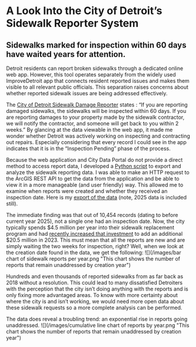 # A Look Into the City of Detroit’s Sidewalk Reporter System
## Sidewalks marked for inspection within 60 days have waited years for attention.
Detroit residents can report broken sidewalks through a dedicated online web app. However, this tool operates separately from the widely used ImproveDetroit app that connects resident reported issues and makes them visible to all relevant public officials. This separation raises concerns about whether reported sidewalk issues are being addressed effectively.

The [City of Detroit Sidewalk Damage Reporter](https://detroitmi.gov/webapp/sidewalk-map) states : “If you are reporting damaged sidewalks, the sidewalks will be inspected within 60 days. If you are reporting damages to your property made by the sidewalk contractor, we will notify the contractor, and someone will get back to you within 2 weeks.” By glancing at the data viewable in the web app, it made me wonder whether Detroit was actively working on inspecting and contracting out repairs. Especially considering that every record I could see in the app indicates that it is in the “Inspection Pending” phase of the process.

Because the web application and City Data Portal do not provide a direct method to access report data, I developed a [Python script](https://colab.research.google.com/drive/1xBYDy5QrychKWoJNr50Zsqqoq__XO3pC?usp=sharing) to export and analyze the sidewalk reporting data. I was able to make an HTTP request to the ArcGIS REST API to get the data from the application and be able to view it in a more manageable (and user friendly) way. This allowed me to examine when reports were created and whether they received an inspection date. Here is my [export of the data](https://docs.google.com/spreadsheets/d/1P34wkX8-CWf07P8d3b9Rdux5BqegkuTQXKqkvMFLis8/edit?usp=sharing) (note, 2025 data is included still). 

The immediate finding was that out of 10,454 records (dating to before current year 2025), not a single one had an inspection date. Now, the city typically spends $4.5 million per year into their sidewalk replacement program and had [recently increased that investment](https://www.fox2detroit.com/news/city-of-detroit-unveils-plan-for-sidewalks-repairs-and-replacements) to add an additional $20.5 million in 2023. This must mean that all the reports are new and are simply waiting the two weeks for inspection, right? Well, when we look at the creation date found in the data, we get the following:
![](/images/bar chart of sidewalk reports per year.png "This chart shows the number of reports that remain unaddressed by creation year")

Hundreds and even thousands of reported sidewalks from as far back as 2018 without a resolution. This could lead to many dissatisfied Detroiters with the perception that the city isn’t doing anything with the reports and is only fixing more advantaged areas. To know with more certainty about where the city is and isn’t working, we would need more open data about these sidewalk requests so a more complete analysis can be performed.

The data does reveal a troubling trend: an exponential rise in reports going unaddressed.
![](/images/cumulative line chart of reports by year.png "This chart shows the number of reports that remain unaddressed by creation year")

